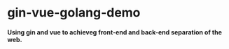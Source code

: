 # gin-vue-golang-demo
#### Using gin and vue to achieveg front-end and back-end separation of the web.
